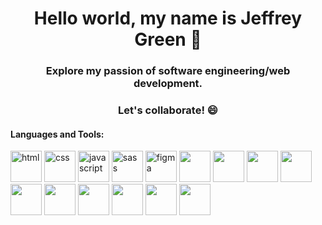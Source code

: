 # <h1 align="center">Hello world, my name is Jeffrey Green 👋</h1>

<h3 align="center">
 Explore my passion of software engineering/web development.
 </h3>
 <h3 align="center">
 Let's collaborate! 😄
</h3>

<!--
**jeffreygreenjr/jeffreygreenjr** is a ✨ _special_ ✨ repository because its `README.md` (this file) appears on your GitHub profile.

Here are some ideas to get you started:

- 🔭 I’m currently working on ...
- 🌱 I’m currently learning ...
- 👯 I’m looking to collaborate on ...
- 🤔 I’m looking for help with ...
- 💬 Ask me about ...
- 📫 How to reach me: ...
- 😄 Pronouns: ...
- ⚡ Fun fact: ...
-->

#### Languages and Tools:
<img width="50" src="https://user-images.githubusercontent.com/102068506/175063380-1aeb68ff-b67e-4f23-8852-49f9e1f26066.png" alt="html">
<img width="50" src="https://user-images.githubusercontent.com/102068506/175063433-b3d617ed-f131-4245-897e-ed29a1b3491e.png" alt="css">
<img width="50" src="https://user-images.githubusercontent.com/102068506/175063460-68d62cb3-30d3-4055-ae13-2b958a08c9c5.png" alt="javascript">
<img width="50" src="https://user-images.githubusercontent.com/102068506/175063835-3a460ff7-ace7-45a9-8c6b-2cf8040b26f4.png" alt="sass">
<img width="50" src="https://user-images.githubusercontent.com/102068506/175063683-cda84c1e-eb40-4e0c-9a3b-491570298444.png" alt="figma">
<img width="50" src="https://user-images.githubusercontent.com/102068506/175063543-9003f391-b377-461d-91ab-df1e517027b6.png">
<img width="50" src="https://user-images.githubusercontent.com/102068506/175063594-a5f033ca-7cae-4e25-9b94-9a5a6632daa5.png">
<img width="50" src="https://user-images.githubusercontent.com/102068506/175063942-f99be1be-a8b8-4509-bd19-faa13bfebc5e.png">
<img width="50" src="https://user-images.githubusercontent.com/102068506/175063985-d571e7fc-ad8d-4f16-b6d1-1fdc319a8114.png">
<img width="50" src="https://user-images.githubusercontent.com/102068506/175064012-1d134b6f-146a-4339-a8b0-b24f1aff8e85.png">
<img width="50" src="https://user-images.githubusercontent.com/102068506/175064035-d12efd96-7cb8-4f1c-b7a7-e215f80ba3ab.png">
<img width="50" src="https://user-images.githubusercontent.com/102068506/175064107-332d7e64-afab-4ae2-88e0-8c9662f65f3b.png">
<img width="50" src="https://user-images.githubusercontent.com/102068506/175064182-3386647a-5873-4fa5-a4bb-3c79759f9b87.png">
<img width="50" src="https://user-images.githubusercontent.com/102068506/175064231-85d30200-9ea2-4fae-85f1-c10082b66bb7.png">
<img width="50" src="https://user-images.githubusercontent.com/102068506/175064297-3ddfdc13-bb52-44da-b267-08baa7b50946.png">






